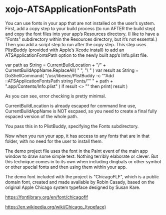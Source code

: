 # xojo-ATSApplicationFontsPath
You can use fonts in your app that are not installed on the user’s system.
First, add a copy step to your build process (to run AFTER the build step) and copy the font files into your app’s Resources directory. (I like to have a "Fonts" subdirectory within the Resources directory, but it’s not essental.)
Then you add a script step to run after the copy step.
This step uses PlistBuddy (provided with Apple’s Xcode install) to add an ATSApplicationFontsPath option to the newly built app’s Info.plist file.

var path as String = CurrentBuildLocation + "/" + CurrentBuildAppName.ReplaceAll( " ", "\ " )
var result as String = DoShellCommand( "/usr/libexec/PlistBuddy -c ""Add ::ATSApplicationFontsPath string Fonts/"" " + path + ".app/Contents/Info.plist" )
if result <> "" then print( result )

As you can see, error checking is pretty minimal.

CurrentBuildLocation is already escaped for command line use, CurrentBuildAppName is NOT escpaed, so you need to create a final fully espaced version of the whole path.

You pass this in to PlistBuddy, specifying the Fonts subdirectory.

Now when you run your app, it has access to any fonts that are in that folder, with no need for the user to install them.

The demo project file uses the font in the Paint event of the main app window to draw some simple text. Nothing terribly elaborate or clever. But this technique comes in to its own when including dingbats or other symbol or other special fonts and then using them within your app.

The demo font included with the project is "ChicagoFLF", which is a public domain font, created and made available by Robin Casady, based on the original Apple Chicago system typeface designed by Susan Kare.

https://fontlibrary.org/en/font/chicagoflf

https://en.wikipedia.org/wiki/Chicago_(typeface)
